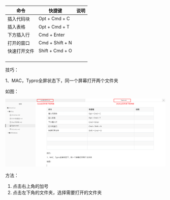 | 命令         | 快捷键          | 说明 |
| ------------ | --------------- | ---- |
| 插入代码块   | Opt + Cmd + C   |      |
| 插入表格     | Opt + Cmd + T   |      |
| 下方插入行   | Cmd + Enter     |      |
| 打开的窗口   | Cmd + Shift + N |      |
| 快速打开文件 | Shift + Cmd + O |      |
|              |                 |      |
|              |                 |      |
|              |                 |      |
|              |                 |      |

技巧：

1、MAC，Typro全屏状态下，同一个屏幕打开两个文件夹

如图：

![image-20220123092209062](Imag/image-20220123092209062.png)

方法：

1. 点击右上角的加号
2. 点击左下角的文件夹，选择需要打开的文件夹
